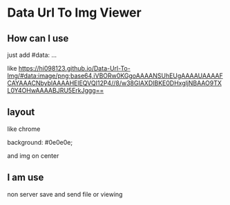 # Data Url To Img Viewer

## How can I use
  just add #data: ...
  
  like
  https://hi098123.github.io/Data-Url-To-Img/#data:image/png;base64,iVBORw0KGgoAAAANSUhEUgAAAAUAAAAFCAYAAACNbyblAAAAHElEQVQI12P4//8/w38GIAXDIBKE0DHxgljNBAAO9TXL0Y4OHwAAAABJRU5ErkJggg==
  
## layout
  like chrome
  
  background: #0e0e0e;
  
  and img on center

## I am use
  non server save and send file or viewing
